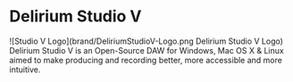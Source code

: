 # Delirium Studio V

![Studio V Logo](brand/DeliriumStudioV-Logo.png Delirium Studio V Logo)
Delirium Studio V is an Open-Source DAW for Windows, Mac OS X &amp; Linux aimed to make producing and recording better, more accessible and more intuitive.
